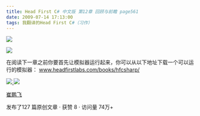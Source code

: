```yaml
---
title: Head First C# 中文版 第12章 回顾与前瞻 page561
date: 2009-07-14 17:13:00
tags: 我翻译的Head First C#（习作）
---
```

![](https://p-blog.csdn.net/images/p_blog_csdn_net/cuipengfei1/EntryImages/20090714/2009-07-14_17-01-24.jpg)

![](https://p-blog.csdn.net/images/p_blog_csdn_net/cuipengfei1/EntryImages/20090714/2009-07-14_17-01-39.jpg)

在阅读下一章之前你要首先让模拟器运行起来，你可以从以下地址下载一个可以运行的模拟器：  [
www.headfirstlabs.com/books/hfcsharp/
](http://www.headfirstlabs.com/books/hfcsharp/)



[ ![](https://profile.csdnimg.cn/5/2/5/3_cuipengfei1)
![](https://g.csdnimg.cn/static/user-reg-year/1x/11.png)
](https://blog.csdn.net/cuipengfei1)

[ 崔鹏飞 ](https://blog.csdn.net/cuipengfei1)

发布了127 篇原创文章  ·  获赞 8  ·  访问量 74万+

